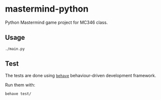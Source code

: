 # mastermind-python
Python Mastermind game project for MC346 class.

## Usage

`./main.py`

## Test

The tests are done using [`behave`](http://pythonhosted.org/behave/)
behaviour-driven development framework.

Run them with:

`behave test/`
